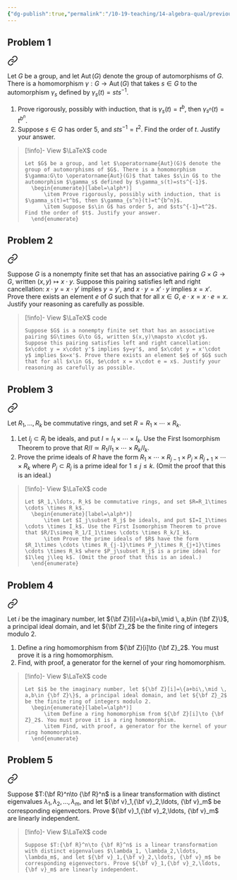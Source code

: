 ```yaml
---
{"dg-publish":true,"permalink":"/10-19-teaching/14-algebra-qual/previous-exams/algebra-qual-2023-09/","updated":"2025-03-17T08:59:21-07:00"}
---
```


## Problem 1


<div class="transclusion internal-embed is-loaded"><a class="markdown-embed-link" href="/10-19-teaching/14-algebra-qual/problem-bank/group-theory/computations-with-inner-automorphisms/" aria-label="Open link"><svg xmlns="http://www.w3.org/2000/svg" width="24" height="24" viewBox="0 0 24 24" fill="none" stroke="currentColor" stroke-width="2" stroke-linecap="round" stroke-linejoin="round" class="svg-icon lucide-link"><path d="M10 13a5 5 0 0 0 7.54.54l3-3a5 5 0 0 0-7.07-7.07l-1.72 1.71"></path><path d="M14 11a5 5 0 0 0-7.54-.54l-3 3a5 5 0 0 0 7.07 7.07l1.71-1.71"></path></svg></a><div class="markdown-embed">




Let $G$ be a group, and let $\operatorname{Aut}(G)$ denote the group of automorphisms of $G$. There is a homomorphism $\gamma:G\to \operatorname{Aut}(G)$ that takes $s\in G$ to the automorphism $\gamma_s$ defined by $\gamma_s(t)=sts^{-1}$.
1. Prove rigorously, possibly with induction, that is $\gamma_s(t)=t^b$, then $\gamma_{s^n}(t)=t^{b^n}$.
2. Suppose $s\in G$ has order 5, and $sts^{-1}=t^2$. Find the order of $t$. Justify your answer.


> [!info]- View $\LaTeX$ code
> ```
> Let $G$ be a group, and let $\operatorname{Aut}(G)$ denote the group of automorphisms of $G$. There is a homomorphism $\gamma:G\to \operatorname{Aut}(G)$ that takes $s\in G$ to the automorphism $\gamma_s$ defined by $\gamma_s(t)=sts^{-1}$.
> 	\begin{enumerate}[label=\alph*)]
> 		\item Prove rigorously, possibly with induction, that is $\gamma_s(t)=t^b$, then $\gamma_{s^n}(t)=t^{b^n}$.
> 		\item Suppose $s\in G$ has order 5, and $sts^{-1}=t^2$. Find the order of $t$. Justify your answer.
> 	\end{enumerate}
> ```

</div></div>

## Problem 2


<div class="transclusion internal-embed is-loaded"><a class="markdown-embed-link" href="/10-19-teaching/14-algebra-qual/problem-bank/group-theory/existence-of-an-identity-element-in-a-group/" aria-label="Open link"><svg xmlns="http://www.w3.org/2000/svg" width="24" height="24" viewBox="0 0 24 24" fill="none" stroke="currentColor" stroke-width="2" stroke-linecap="round" stroke-linejoin="round" class="svg-icon lucide-link"><path d="M10 13a5 5 0 0 0 7.54.54l3-3a5 5 0 0 0-7.07-7.07l-1.72 1.71"></path><path d="M14 11a5 5 0 0 0-7.54-.54l-3 3a5 5 0 0 0 7.07 7.07l1.71-1.71"></path></svg></a><div class="markdown-embed">




Suppose $G$ is a nonempty finite set that has an associative pairing $G\times G\to G$, written $(x,y)\mapsto x\cdot y$. Suppose this pairing satisfies left and right cancellation: $x\cdot y = x\cdot y'$ implies $y=y'$, and $x\cdot y = x'\cdot y$ implies $x=x'$. Prove there exists an element $e$ of $G$ such that for all $x\in G$, $e\cdot x = x\cdot e = x$. Justify your reasoning as carefully as possible.

> [!info]- View $\LaTeX$ code
> ```
> Suppose $G$ is a nonempty finite set that has an associative pairing $G\times G\to G$, written $(x,y)\mapsto x\cdot y$. Suppose this pairing satisfies left and right cancellation: $x\cdot y = x\cdot y'$ implies $y=y'$, and $x\cdot y = x'\cdot y$ implies $x=x'$. Prove there exists an element $e$ of $G$ such that for all $x\in G$, $e\cdot x = x\cdot e = x$. Justify your reasoning as carefully as possible.
> ```

</div></div>

## Problem 3


<div class="transclusion internal-embed is-loaded"><a class="markdown-embed-link" href="/10-19-teaching/14-algebra-qual/problem-bank/ring-theory/quotients-and-direct-products/" aria-label="Open link"><svg xmlns="http://www.w3.org/2000/svg" width="24" height="24" viewBox="0 0 24 24" fill="none" stroke="currentColor" stroke-width="2" stroke-linecap="round" stroke-linejoin="round" class="svg-icon lucide-link"><path d="M10 13a5 5 0 0 0 7.54.54l3-3a5 5 0 0 0-7.07-7.07l-1.72 1.71"></path><path d="M14 11a5 5 0 0 0-7.54-.54l-3 3a5 5 0 0 0 7.07 7.07l1.71-1.71"></path></svg></a><div class="markdown-embed">




Let $R_1,\ldots, R_k$ be commutative rings, and set $R=R_1\times \cdots \times R_k$.
1. Let $I_j\subset R_j$ be ideals, and put $I=I_1\times \cdots \times I_k$. Use the First Isomorphism Theorem to prove that $R/I\simeq R_1/I_1\times \cdots \times R_k/I_k$.
2. Prove the prime ideals of $R$ have the form $R_1\times \cdots \times R_{j-1}\times P_j\times R_{j+1}\times \cdots \times R_k$ where $P_j\subset R_j$ is a prime ideal for $1\leq j\leq k$. (Omit the proof that this is an ideal.)

> [!info]- View $\LaTeX$ code
> ```
> Let $R_1,\ldots, R_k$ be commutative rings, and set $R=R_1\times \cdots \times R_k$.
> 	\begin{enumerate}[label=\alph*)]
> 		\item Let $I_j\subset R_j$ be ideals, and put $I=I_1\times \cdots \times I_k$. Use the First Isomorphism Theorem to prove that $R/I\simeq R_1/I_1\times \cdots \times R_k/I_k$.
> 		\item Prove the prime ideals of $R$ have the form $R_1\times \cdots \times R_{j-1}\times P_j\times R_{j+1}\times \cdots \times R_k$ where $P_j\subset R_j$ is a prime ideal for $1\leq j\leq k$. (Omit the proof that this is an ideal.)
> 	\end{enumerate}
> ```

</div></div>

## Problem 4


<div class="transclusion internal-embed is-loaded"><a class="markdown-embed-link" href="/10-19-teaching/14-algebra-qual/problem-bank/ring-theory/morphism-from-the-gaussian-integers/" aria-label="Open link"><svg xmlns="http://www.w3.org/2000/svg" width="24" height="24" viewBox="0 0 24 24" fill="none" stroke="currentColor" stroke-width="2" stroke-linecap="round" stroke-linejoin="round" class="svg-icon lucide-link"><path d="M10 13a5 5 0 0 0 7.54.54l3-3a5 5 0 0 0-7.07-7.07l-1.72 1.71"></path><path d="M14 11a5 5 0 0 0-7.54-.54l-3 3a5 5 0 0 0 7.07 7.07l1.71-1.71"></path></svg></a><div class="markdown-embed">




Let $i$ be the imaginary number, let ${\bf Z}[i]=\{a+bi\,\mid \, a,b\in {\bf Z}\}$, a principal ideal domain, and let ${\bf Z}_2$ be the finite ring of integers modulo 2.
1. Define a ring homomorphism from ${\bf Z}[i]\to {\bf Z}_2$. You must prove it is a ring homomorphism.
2. Find, with proof, a generator for the kernel of your ring homomorphism.


> [!info]- View $\LaTeX$ code
> ```
> Let $i$ be the imaginary number, let ${\bf Z}[i]=\{a+bi\,\mid \, a,b\in {\bf Z}\}$, a principal ideal domain, and let ${\bf Z}_2$ be the finite ring of integers modulo 2.
> 	\begin{enumerate}[label=\alph*)]
> 		\item Define a ring homomorphism from ${\bf Z}[i]\to {\bf Z}_2$. You must prove it is a ring homomorphism.
> 		\item Find, with proof, a generator for the kernel of your ring homomorphism.
> 	\end{enumerate}
> ```

</div></div>

## Problem 5


<div class="transclusion internal-embed is-loaded"><a class="markdown-embed-link" href="/10-19-teaching/14-algebra-qual/problem-bank/linear-algebra/eigenvectors-and-linear-independence/" aria-label="Open link"><svg xmlns="http://www.w3.org/2000/svg" width="24" height="24" viewBox="0 0 24 24" fill="none" stroke="currentColor" stroke-width="2" stroke-linecap="round" stroke-linejoin="round" class="svg-icon lucide-link"><path d="M10 13a5 5 0 0 0 7.54.54l3-3a5 5 0 0 0-7.07-7.07l-1.72 1.71"></path><path d="M14 11a5 5 0 0 0-7.54-.54l-3 3a5 5 0 0 0 7.07 7.07l1.71-1.71"></path></svg></a><div class="markdown-embed">




Suppose $T:{\bf R}^n\to {\bf R}^n$ is a linear transformation with distinct eigenvalues $\lambda_1, \lambda_2,\ldots, \lambda_m$, and let ${\bf v}_1,{\bf v}_2,\ldots, {\bf v}_m$ be corresponding eigenvectors. Prove ${\bf v}_1,{\bf v}_2,\ldots, {\bf v}_m$ are linearly independent.

> [!info]- View $\LaTeX$ code
> ```
> Suppose $T:{\bf R}^n\to {\bf R}^n$ is a linear transformation with distinct eigenvalues $\lambda_1, \lambda_2,\ldots, \lambda_m$, and let ${\bf v}_1,{\bf v}_2,\ldots, {\bf v}_m$ be corresponding eigenvectors. Prove ${\bf v}_1,{\bf v}_2,\ldots, {\bf v}_m$ are linearly independent.
> ```

</div></div>
